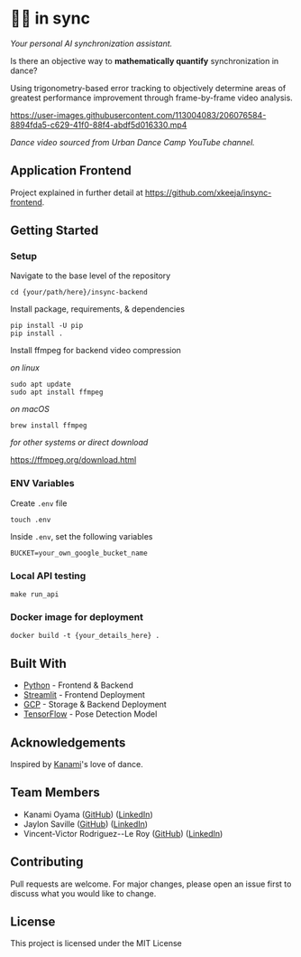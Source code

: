 # 💃💃 in sync
_Your personal AI synchronization assistant._


Is there an objective way to **mathematically quantify** synchronization in dance?

Using trigonometry-based error tracking to objectively determine areas of greatest performance improvement through frame-by-frame video analysis. 

https://user-images.githubusercontent.com/113004083/206076584-8894fda5-c629-41f0-88f4-abdf5d016330.mp4

_Dance video sourced from Urban Dance Camp YouTube channel._

## Application Frontend
Project explained in further detail at https://github.com/xkeeja/insync-frontend.

## Getting Started
### Setup

Navigate to the base level of the repository
```
cd {your/path/here}/insync-backend
```

Install package, requirements, & dependencies
```
pip install -U pip
pip install .
```

Install ffmpeg for backend video compression

_on linux_
```
sudo apt update
sudo apt install ffmpeg
```
_on macOS_
```
brew install ffmpeg
```
_for other systems or direct download_

https://ffmpeg.org/download.html



### ENV Variables
Create `.env` file
```
touch .env
```
Inside `.env`, set the following variables
```
BUCKET=your_own_google_bucket_name
```

### Local API testing
```
make run_api
```

### Docker image for deployment
```
docker build -t {your_details_here} .
```

## Built With
- [Python](https://www.python.org/) - Frontend & Backend
- [Streamlit](https://streamlit.io/) - Frontend Deployment
- [GCP](https://cloud.google.com/) - Storage & Backend Deployment
- [TensorFlow](https://tfhub.dev/google/movenet/multipose/lightning/1) - Pose Detection Model

## Acknowledgements
Inspired by [Kanami](https://www.linkedin.com/in/kanami-oyama-9a666b243/)'s love of dance.

## Team Members
- Kanami Oyama ([GitHub](https://github.com/kanpinpon)) ([LinkedIn](https://www.linkedin.com/in/kanami-oyama-9a666b243/))
- Jaylon Saville ([GitHub](https://github.com/jaysaville)) ([LinkedIn](https://www.linkedin.com/in/jaysaville/))
- Vincent-Victor Rodriguez--Le Roy ([GitHub](https://github.com/Slokem)) ([LinkedIn](https://www.linkedin.com/in/vincent-victor-r-328aa5a8/))

## Contributing
Pull requests are welcome. For major changes, please open an issue first to discuss what you would like to change.

## License
This project is licensed under the MIT License
